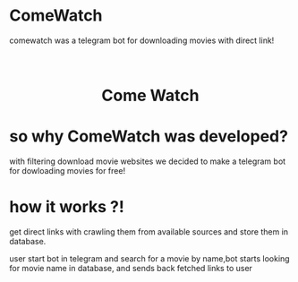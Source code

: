 # ComeWatch
comewatch was a telegram bot for downloading movies with direct link!

<h1 align="center">
  <br>
  Come Watch 
  <br>
</h1>

# so why ComeWatch was developed?
with filtering download movie websites we decided to make a telegram bot for dowloading movies for free!

# how it works ?!
get direct links with crawling them from available sources and store them in database.

user start bot in telegram and search for a movie by name,bot starts looking for movie name in database, and sends back fetched links to user
